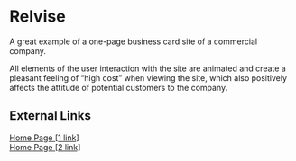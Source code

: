 # Relvise

A great example of a one-page business card site of a commercial company.

All elements of the user interaction with the site are animated and create a pleasant feeling of “high cost” when viewing the site, which also positively affects the attitude of potential customers to the company.

## External Links
<a href="https://pet-relvise.web.app">Home Page [1 link]</a> \
<a href="https://pet-relvise.firebaseapp.com">Home Page [2 link]</a>

